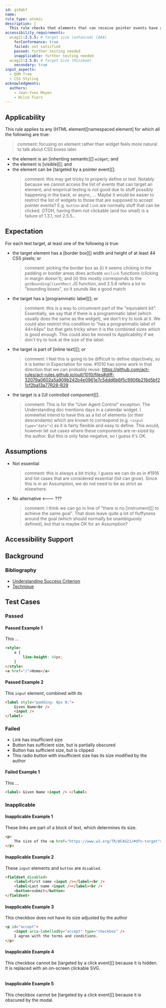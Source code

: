 ```yaml
---
id: gi8qkf
name:
rule_type: atomic
description: |
  This rule checks that elements that can receive pointer events have a size of at least 44×44 pixels.
accessibility_requirements:
  wcag21:2.5.5: # Target size (enhanced) (AAA)
    forConformance: true
    failed: not satisfied
    passed: further testing needed
    inapplicable: further testing needed
  wcag22:2.5.8: # Target Size (Minimum)
    secondary: true
input_aspects:
  - DOM Tree
  - CSS Styling
acknowledgments:
  authors:
    - Jean-Yves Moyen
    - Wilco Fiers
---
```


## Applicability

This rule applies ta any [HTML element][namespaced element] for which all the following are true:

> comment: focusing on element rather than widget feels more natural to talk about CSS boxes later.

- the element is an [inheriting semantic][] `widget`; and
- the element is [visible][]; and
- the element can be [targeted by a pointer event][].
  > comment: this may get tricky to properly define or test. Notably because we cannot access the list of events that can target an element, and empirical testing is not good due to stuff possibly happening in the back, or async, …
  > Maybe it would be easier to restrict the list of widgets to those that are supposed to accept pointer events? E.g. `button` and `link` are normally stuff that can be clicked. OTOH, having them not clickable (and too small) is a failure of 1.3.1, not 2.5.5… 
  
## Expectation

For each test target, at least one of the following is true:

- the target element has a [border box][] width and height of at least 44 CSS pixels; or
  > comment: picking the border box as (i) it seems clicking in the padding or border areas does activate `onclick` functions (clicking in margin doesn't); and (ii) this mostly corresponds to the `getBoundingClientRect` JS function, and 2.5.8 refers a lot to "bounding boxes", so it sounds like a good match
- the target has a [programmatic label][]; or
  > comment: this is a way to circumvent part of the "equivalent bit". Essentially, we say that if there is a programmatic label (which usually does the same as the widget), we don't try to look at it. We could also restrict this condition to "has a programmatic label of 44×44px" but that gets tricky when it is the combined sizes which is good enough.
  > This could also be moved to Applicability if we don't try to look at the size of the label.
- the target is part of [inline text][]; or
  > comment: I feel this is going to be difficult to define objectively, so it is better in Expectation for now. #1010 has some work in that direction that we can probably reuse: https://github.com/act-rules/act-rules.github.io/pull/1010/files#diff-32079a0602a5a909b242b4e0961e7c5ddd6b6f5c9906b216d5bf21cf2ba13a77R28-R29
- the target is a [UI controlled component][].
  > comment: This is for the "User Agent Control" exception. The Understanding doc mentions days in a calendar widget. I somewhat intend to have this as a list of elements (or their descendants) which are known to correspond (e.g. `<input type="date">`) as it is fairly flexible and easy to define. This would, however let out cases where these components are re-sized by the author. But this is only false negative, so I guess it's OK. 

## Assumptions

- Not essential
  > comment: this is always a bit tricky. I guess we can do as in #1916 and list cases that are considered essential (list can grow). Since this is in an Assumption, we do not need to be as strict as elsewhere. 
- No alternative <--- ???
  > comment: I think we can go in line of "there is no [instrument][] to achieve the same goal". That does leave quite a lot of fluffyness around the goal (which should normally be unambiguosly defined), but that is maybe OK for an Assumption?

## Accessibility Support

## Background

### Bibliography

- [Understanding Success Criterion](#)
- [Technique](#)

## Test Cases

### Passed

#### Passed Example 1

This ...

```html
<style>
	a {
		line-height: 44px;
	}
</style>
<a href="/">Home</a>
```

#### Passed Example 2

This `input` element, combined with its

```html
<label style="padding: 6px 0;">
	Given Name<br />
	<input />
</label>
```

### Failed

- Link has insufficient size
- Button has sufficient size, but is partially obscured
- Button has sufficient size, but is clipped
- This radio button with insufficient size has its size modified by the author

#### Failed Example 1

This ...

```html
<label> Given Name <input /> </label>
```

### Inapplicable

#### Inapplicable Example 1

These links are part of a block of text, which determines its size.

```html
<p>
	The size of the <a href="https://www.w3.org/TR/WCAG21/#dfn-target">target</a> for <a href="https://www.w3.org/TR/WCAG21/#dfn-pointer-inputs">pointer inputs</a> is at least 44 by 44 <a href="https://www.w3.org/TR/WCAG21/#dfn-css-pixels">CSS pixels.
</p>
```

#### Inapplicable Example 2

These `input` elements and `button` are `disabled`.

```html
<fieldset disabled>
	<label>First name <input /></label><br />
	<label>Last name <input /></label><br />
	<button>submit</button>
</fieldset>
```

#### Inapplicable Example 3

This checkbox does not have its size adjusted by the author

```html
<p id="accept">
	<input aria-labelledby="accept" type="checkbox" />
	I agree with the terms and conditions.
</p>
```

#### Inapplicable Example 4

This checkbox cannot be [targeted by a click event][] because it is hidden. It is replaced with an on-screen clickable SVG.

```html

```

#### Inapplicable Example 5

This checkbox cannot be [targeted by a click event][] because it is obscured by the modal.

```html

```
